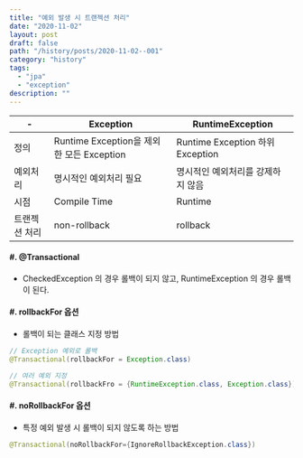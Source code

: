 ```yaml
---
title: "예외 발생 시 트랜젝션 처리"
date: "2020-11-02"
layout: post
draft: false
path: "/history/posts/2020-11-02--001"
category: "history"
tags:
  - "jpa"
  - "exception"
description: ""
---
```


|-| Exception | RuntimeException |
|---|-----------|------------------|
| 정의 | Runtime Exception을 제외한 모든 Exception | Runtime Exception 하위 Exception |
| 예외처리 | 명시적인 예외처리 필요 | 명시적인 예외처리를 강제하지 않음 |
| 시점 | Compile Time | Runtime |
| 트랜젝션 처리| non-rollback | rollback |

#### #. @Transactional
- CheckedException 의 경우 롤백이 되지 않고, RuntimeException 의 경우 롤백이 된다.

#### #. rollbackFor 옵션
- 롤백이 되는 클래스 지정 방법

```java
// Exception 예외로 롤백 
@Transactional(rollbackFor = Exception.class)

// 여러 예외 지정 
@Transactional(rollbackFro = {RuntimeException.class, Exception.class})
```                                                              
      
#### #. noRollbackFor 옵션
- 특정 예외 발생 시 롤백이 되지 않도록 하는 방법

```java
@Transactional(noRollbackFor={IgnoreRollbackException.class})
```
